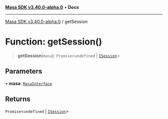 [**Masa SDK v3.40.0-alpha.0**](../README.md) • **Docs**

***

[Masa SDK v3.40.0-alpha.0](../globals.md) / getSession

# Function: getSession()

> **getSession**(`masa`): `Promise`\<`undefined` \| [`ISession`](../interfaces/ISession.md)\>

## Parameters

• **masa**: [`MasaInterface`](../interfaces/MasaInterface.md)

## Returns

`Promise`\<`undefined` \| [`ISession`](../interfaces/ISession.md)\>
